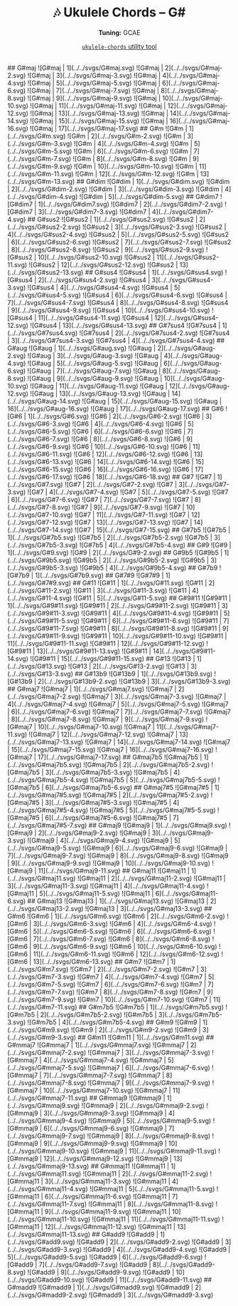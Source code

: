 <div align="center">
	<h1>🎶 Ukulele Chords – G#</h1>
	<p>
		<strong>Tuning:</strong> GCAE
	</p>
	<p>
    <a href="https://github.com/capevace/ukulele-chords"><code>ukulele-chords</code> utility tool</a>
	</p>
</div>
<br>
## G#maj
![G#maj | 1](../../svgs/G#maj.svg) ![G#maj | 2](../../svgs/G#maj-2.svg) ![G#maj | 3](../../svgs/G#maj-3.svg) ![G#maj | 4](../../svgs/G#maj-4.svg) ![G#maj | 5](../../svgs/G#maj-5.svg) ![G#maj | 6](../../svgs/G#maj-6.svg) ![G#maj | 7](../../svgs/G#maj-7.svg) ![G#maj | 8](../../svgs/G#maj-8.svg) ![G#maj | 9](../../svgs/G#maj-9.svg) ![G#maj | 10](../../svgs/G#maj-10.svg) ![G#maj | 11](../../svgs/G#maj-11.svg) ![G#maj | 12](../../svgs/G#maj-12.svg) ![G#maj | 13](../../svgs/G#maj-13.svg) ![G#maj | 14](../../svgs/G#maj-14.svg) ![G#maj | 15](../../svgs/G#maj-15.svg) ![G#maj | 16](../../svgs/G#maj-16.svg) ![G#maj | 17](../../svgs/G#maj-17.svg) 
## G#m
![G#m | 1](../../svgs/G#m.svg) ![G#m | 2](../../svgs/G#m-2.svg) ![G#m | 3](../../svgs/G#m-3.svg) ![G#m | 4](../../svgs/G#m-4.svg) ![G#m | 5](../../svgs/G#m-5.svg) ![G#m | 6](../../svgs/G#m-6.svg) ![G#m | 7](../../svgs/G#m-7.svg) ![G#m | 8](../../svgs/G#m-8.svg) ![G#m | 9](../../svgs/G#m-9.svg) ![G#m | 10](../../svgs/G#m-10.svg) ![G#m | 11](../../svgs/G#m-11.svg) ![G#m | 12](../../svgs/G#m-12.svg) ![G#m | 13](../../svgs/G#m-13.svg) 
## G#dim
![G#dim | 1](../../svgs/G#dim.svg) ![G#dim | 2](../../svgs/G#dim-2.svg) ![G#dim | 3](../../svgs/G#dim-3.svg) ![G#dim | 4](../../svgs/G#dim-4.svg) ![G#dim | 5](../../svgs/G#dim-5.svg) 
## G#dim7
![G#dim7 | 1](../../svgs/G#dim7.svg) ![G#dim7 | 2](../../svgs/G#dim7-2.svg) ![G#dim7 | 3](../../svgs/G#dim7-3.svg) ![G#dim7 | 4](../../svgs/G#dim7-4.svg) 
## G#sus2
![G#sus2 | 1](../../svgs/G#sus2.svg) ![G#sus2 | 2](../../svgs/G#sus2-2.svg) ![G#sus2 | 3](../../svgs/G#sus2-3.svg) ![G#sus2 | 4](../../svgs/G#sus2-4.svg) ![G#sus2 | 5](../../svgs/G#sus2-5.svg) ![G#sus2 | 6](../../svgs/G#sus2-6.svg) ![G#sus2 | 7](../../svgs/G#sus2-7.svg) ![G#sus2 | 8](../../svgs/G#sus2-8.svg) ![G#sus2 | 9](../../svgs/G#sus2-9.svg) ![G#sus2 | 10](../../svgs/G#sus2-10.svg) ![G#sus2 | 11](../../svgs/G#sus2-11.svg) ![G#sus2 | 12](../../svgs/G#sus2-12.svg) ![G#sus2 | 13](../../svgs/G#sus2-13.svg) 
## G#sus4
![G#sus4 | 1](../../svgs/G#sus4.svg) ![G#sus4 | 2](../../svgs/G#sus4-2.svg) ![G#sus4 | 3](../../svgs/G#sus4-3.svg) ![G#sus4 | 4](../../svgs/G#sus4-4.svg) ![G#sus4 | 5](../../svgs/G#sus4-5.svg) ![G#sus4 | 6](../../svgs/G#sus4-6.svg) ![G#sus4 | 7](../../svgs/G#sus4-7.svg) ![G#sus4 | 8](../../svgs/G#sus4-8.svg) ![G#sus4 | 9](../../svgs/G#sus4-9.svg) ![G#sus4 | 10](../../svgs/G#sus4-10.svg) ![G#sus4 | 11](../../svgs/G#sus4-11.svg) ![G#sus4 | 12](../../svgs/G#sus4-12.svg) ![G#sus4 | 13](../../svgs/G#sus4-13.svg) 
## G#7sus4
![G#7sus4 | 1](../../svgs/G#7sus4.svg) ![G#7sus4 | 2](../../svgs/G#7sus4-2.svg) ![G#7sus4 | 3](../../svgs/G#7sus4-3.svg) ![G#7sus4 | 4](../../svgs/G#7sus4-4.svg) 
## G#aug
![G#aug | 1](../../svgs/G#aug.svg) ![G#aug | 2](../../svgs/G#aug-2.svg) ![G#aug | 3](../../svgs/G#aug-3.svg) ![G#aug | 4](../../svgs/G#aug-4.svg) ![G#aug | 5](../../svgs/G#aug-5.svg) ![G#aug | 6](../../svgs/G#aug-6.svg) ![G#aug | 7](../../svgs/G#aug-7.svg) ![G#aug | 8](../../svgs/G#aug-8.svg) ![G#aug | 9](../../svgs/G#aug-9.svg) ![G#aug | 10](../../svgs/G#aug-10.svg) ![G#aug | 11](../../svgs/G#aug-11.svg) ![G#aug | 12](../../svgs/G#aug-12.svg) ![G#aug | 13](../../svgs/G#aug-13.svg) ![G#aug | 14](../../svgs/G#aug-14.svg) ![G#aug | 15](../../svgs/G#aug-15.svg) ![G#aug | 16](../../svgs/G#aug-16.svg) ![G#aug | 17](../../svgs/G#aug-17.svg) 
## G#6
![G#6 | 1](../../svgs/G#6.svg) ![G#6 | 2](../../svgs/G#6-2.svg) ![G#6 | 3](../../svgs/G#6-3.svg) ![G#6 | 4](../../svgs/G#6-4.svg) ![G#6 | 5](../../svgs/G#6-5.svg) ![G#6 | 6](../../svgs/G#6-6.svg) ![G#6 | 7](../../svgs/G#6-7.svg) ![G#6 | 8](../../svgs/G#6-8.svg) ![G#6 | 9](../../svgs/G#6-9.svg) ![G#6 | 10](../../svgs/G#6-10.svg) ![G#6 | 11](../../svgs/G#6-11.svg) ![G#6 | 12](../../svgs/G#6-12.svg) ![G#6 | 13](../../svgs/G#6-13.svg) ![G#6 | 14](../../svgs/G#6-14.svg) ![G#6 | 15](../../svgs/G#6-15.svg) ![G#6 | 16](../../svgs/G#6-16.svg) ![G#6 | 17](../../svgs/G#6-17.svg) ![G#6 | 18](../../svgs/G#6-18.svg) 
## G#7
![G#7 | 1](../../svgs/G#7.svg) ![G#7 | 2](../../svgs/G#7-2.svg) ![G#7 | 3](../../svgs/G#7-3.svg) ![G#7 | 4](../../svgs/G#7-4.svg) ![G#7 | 5](../../svgs/G#7-5.svg) ![G#7 | 6](../../svgs/G#7-6.svg) ![G#7 | 7](../../svgs/G#7-7.svg) ![G#7 | 8](../../svgs/G#7-8.svg) ![G#7 | 9](../../svgs/G#7-9.svg) ![G#7 | 10](../../svgs/G#7-10.svg) ![G#7 | 11](../../svgs/G#7-11.svg) ![G#7 | 12](../../svgs/G#7-12.svg) ![G#7 | 13](../../svgs/G#7-13.svg) ![G#7 | 14](../../svgs/G#7-14.svg) ![G#7 | 15](../../svgs/G#7-15.svg) 
## G#7b5
![G#7b5 | 1](../../svgs/G#7b5.svg) ![G#7b5 | 2](../../svgs/G#7b5-2.svg) ![G#7b5 | 3](../../svgs/G#7b5-3.svg) ![G#7b5 | 4](../../svgs/G#7b5-4.svg) 
## G#9
![G#9 | 1](../../svgs/G#9.svg) ![G#9 | 2](../../svgs/G#9-2.svg) 
## G#9b5
![G#9b5 | 1](../../svgs/G#9b5.svg) ![G#9b5 | 2](../../svgs/G#9b5-2.svg) ![G#9b5 | 3](../../svgs/G#9b5-3.svg) ![G#9b5 | 4](../../svgs/G#9b5-4.svg) 
## G#7b9
![G#7b9 | 1](../../svgs/G#7b9.svg) 
## G#7#9
![G#7#9 | 1](../../svgs/G#7#9.svg) 
## G#11
![G#11 | 1](../../svgs/G#11.svg) ![G#11 | 2](../../svgs/G#11-2.svg) ![G#11 | 3](../../svgs/G#11-3.svg) ![G#11 | 4](../../svgs/G#11-4.svg) ![G#11 | 5](../../svgs/G#11-5.svg) 
## G#9#11
![G#9#11 | 1](../../svgs/G#9#11.svg) ![G#9#11 | 2](../../svgs/G#9#11-2.svg) ![G#9#11 | 3](../../svgs/G#9#11-3.svg) ![G#9#11 | 4](../../svgs/G#9#11-4.svg) ![G#9#11 | 5](../../svgs/G#9#11-5.svg) ![G#9#11 | 6](../../svgs/G#9#11-6.svg) ![G#9#11 | 7](../../svgs/G#9#11-7.svg) ![G#9#11 | 8](../../svgs/G#9#11-8.svg) ![G#9#11 | 9](../../svgs/G#9#11-9.svg) ![G#9#11 | 10](../../svgs/G#9#11-10.svg) ![G#9#11 | 11](../../svgs/G#9#11-11.svg) ![G#9#11 | 12](../../svgs/G#9#11-12.svg) ![G#9#11 | 13](../../svgs/G#9#11-13.svg) ![G#9#11 | 14](../../svgs/G#9#11-14.svg) ![G#9#11 | 15](../../svgs/G#9#11-15.svg) 
## G#13
![G#13 | 1](../../svgs/G#13.svg) ![G#13 | 2](../../svgs/G#13-2.svg) ![G#13 | 3](../../svgs/G#13-3.svg) 
## G#13b9
![G#13b9 | 1](../../svgs/G#13b9.svg) ![G#13b9 | 2](../../svgs/G#13b9-2.svg) ![G#13b9 | 3](../../svgs/G#13b9-3.svg) 
## G#maj7
![G#maj7 | 1](../../svgs/G#maj7.svg) ![G#maj7 | 2](../../svgs/G#maj7-2.svg) ![G#maj7 | 3](../../svgs/G#maj7-3.svg) ![G#maj7 | 4](../../svgs/G#maj7-4.svg) ![G#maj7 | 5](../../svgs/G#maj7-5.svg) ![G#maj7 | 6](../../svgs/G#maj7-6.svg) ![G#maj7 | 7](../../svgs/G#maj7-7.svg) ![G#maj7 | 8](../../svgs/G#maj7-8.svg) ![G#maj7 | 9](../../svgs/G#maj7-9.svg) ![G#maj7 | 10](../../svgs/G#maj7-10.svg) ![G#maj7 | 11](../../svgs/G#maj7-11.svg) ![G#maj7 | 12](../../svgs/G#maj7-12.svg) ![G#maj7 | 13](../../svgs/G#maj7-13.svg) ![G#maj7 | 14](../../svgs/G#maj7-14.svg) ![G#maj7 | 15](../../svgs/G#maj7-15.svg) ![G#maj7 | 16](../../svgs/G#maj7-16.svg) ![G#maj7 | 17](../../svgs/G#maj7-17.svg) 
## G#maj7b5
![G#maj7b5 | 1](../../svgs/G#maj7b5.svg) ![G#maj7b5 | 2](../../svgs/G#maj7b5-2.svg) ![G#maj7b5 | 3](../../svgs/G#maj7b5-3.svg) ![G#maj7b5 | 4](../../svgs/G#maj7b5-4.svg) ![G#maj7b5 | 5](../../svgs/G#maj7b5-5.svg) ![G#maj7b5 | 6](../../svgs/G#maj7b5-6.svg) 
## G#maj7#5
![G#maj7#5 | 1](../../svgs/G#maj7#5.svg) ![G#maj7#5 | 2](../../svgs/G#maj7#5-2.svg) ![G#maj7#5 | 3](../../svgs/G#maj7#5-3.svg) ![G#maj7#5 | 4](../../svgs/G#maj7#5-4.svg) ![G#maj7#5 | 5](../../svgs/G#maj7#5-5.svg) ![G#maj7#5 | 6](../../svgs/G#maj7#5-6.svg) ![G#maj7#5 | 7](../../svgs/G#maj7#5-7.svg) 
## G#maj9
![G#maj9 | 1](../../svgs/G#maj9.svg) ![G#maj9 | 2](../../svgs/G#maj9-2.svg) ![G#maj9 | 3](../../svgs/G#maj9-3.svg) ![G#maj9 | 4](../../svgs/G#maj9-4.svg) ![G#maj9 | 5](../../svgs/G#maj9-5.svg) ![G#maj9 | 6](../../svgs/G#maj9-6.svg) ![G#maj9 | 7](../../svgs/G#maj9-7.svg) ![G#maj9 | 8](../../svgs/G#maj9-8.svg) ![G#maj9 | 9](../../svgs/G#maj9-9.svg) ![G#maj9 | 10](../../svgs/G#maj9-10.svg) ![G#maj9 | 11](../../svgs/G#maj9-11.svg) 
## G#maj11
![G#maj11 | 1](../../svgs/G#maj11.svg) ![G#maj11 | 2](../../svgs/G#maj11-2.svg) ![G#maj11 | 3](../../svgs/G#maj11-3.svg) ![G#maj11 | 4](../../svgs/G#maj11-4.svg) ![G#maj11 | 5](../../svgs/G#maj11-5.svg) ![G#maj11 | 6](../../svgs/G#maj11-6.svg) 
## G#maj13
![G#maj13 | 1](../../svgs/G#maj13.svg) ![G#maj13 | 2](../../svgs/G#maj13-2.svg) ![G#maj13 | 3](../../svgs/G#maj13-3.svg) 
## G#m6
![G#m6 | 1](../../svgs/G#m6.svg) ![G#m6 | 2](../../svgs/G#m6-2.svg) ![G#m6 | 3](../../svgs/G#m6-3.svg) ![G#m6 | 4](../../svgs/G#m6-4.svg) ![G#m6 | 5](../../svgs/G#m6-5.svg) ![G#m6 | 6](../../svgs/G#m6-6.svg) ![G#m6 | 7](../../svgs/G#m6-7.svg) ![G#m6 | 8](../../svgs/G#m6-8.svg) ![G#m6 | 9](../../svgs/G#m6-9.svg) ![G#m6 | 10](../../svgs/G#m6-10.svg) ![G#m6 | 11](../../svgs/G#m6-11.svg) ![G#m6 | 12](../../svgs/G#m6-12.svg) ![G#m6 | 13](../../svgs/G#m6-13.svg) 
## G#m7
![G#m7 | 1](../../svgs/G#m7.svg) ![G#m7 | 2](../../svgs/G#m7-2.svg) ![G#m7 | 3](../../svgs/G#m7-3.svg) ![G#m7 | 4](../../svgs/G#m7-4.svg) ![G#m7 | 5](../../svgs/G#m7-5.svg) ![G#m7 | 6](../../svgs/G#m7-6.svg) ![G#m7 | 7](../../svgs/G#m7-7.svg) ![G#m7 | 8](../../svgs/G#m7-8.svg) ![G#m7 | 9](../../svgs/G#m7-9.svg) ![G#m7 | 10](../../svgs/G#m7-10.svg) ![G#m7 | 11](../../svgs/G#m7-11.svg) 
## G#m7b5
![G#m7b5 | 1](../../svgs/G#m7b5.svg) ![G#m7b5 | 2](../../svgs/G#m7b5-2.svg) ![G#m7b5 | 3](../../svgs/G#m7b5-3.svg) ![G#m7b5 | 4](../../svgs/G#m7b5-4.svg) 
## G#m9
![G#m9 | 1](../../svgs/G#m9.svg) ![G#m9 | 2](../../svgs/G#m9-2.svg) ![G#m9 | 3](../../svgs/G#m9-3.svg) 
## G#m11
![G#m11 | 1](../../svgs/G#m11.svg) 
## G#mmaj7
![G#mmaj7 | 1](../../svgs/G#mmaj7.svg) ![G#mmaj7 | 2](../../svgs/G#mmaj7-2.svg) ![G#mmaj7 | 3](../../svgs/G#mmaj7-3.svg) ![G#mmaj7 | 4](../../svgs/G#mmaj7-4.svg) ![G#mmaj7 | 5](../../svgs/G#mmaj7-5.svg) ![G#mmaj7 | 6](../../svgs/G#mmaj7-6.svg) ![G#mmaj7 | 7](../../svgs/G#mmaj7-7.svg) ![G#mmaj7 | 8](../../svgs/G#mmaj7-8.svg) ![G#mmaj7 | 9](../../svgs/G#mmaj7-9.svg) ![G#mmaj7 | 10](../../svgs/G#mmaj7-10.svg) ![G#mmaj7 | 11](../../svgs/G#mmaj7-11.svg) 
## G#mmaj9
![G#mmaj9 | 1](../../svgs/G#mmaj9.svg) ![G#mmaj9 | 2](../../svgs/G#mmaj9-2.svg) ![G#mmaj9 | 3](../../svgs/G#mmaj9-3.svg) ![G#mmaj9 | 4](../../svgs/G#mmaj9-4.svg) ![G#mmaj9 | 5](../../svgs/G#mmaj9-5.svg) ![G#mmaj9 | 6](../../svgs/G#mmaj9-6.svg) ![G#mmaj9 | 7](../../svgs/G#mmaj9-7.svg) ![G#mmaj9 | 8](../../svgs/G#mmaj9-8.svg) ![G#mmaj9 | 9](../../svgs/G#mmaj9-9.svg) ![G#mmaj9 | 10](../../svgs/G#mmaj9-10.svg) ![G#mmaj9 | 11](../../svgs/G#mmaj9-11.svg) ![G#mmaj9 | 12](../../svgs/G#mmaj9-12.svg) ![G#mmaj9 | 13](../../svgs/G#mmaj9-13.svg) 
## G#mmaj11
![G#mmaj11 | 1](../../svgs/G#mmaj11.svg) ![G#mmaj11 | 2](../../svgs/G#mmaj11-2.svg) ![G#mmaj11 | 3](../../svgs/G#mmaj11-3.svg) ![G#mmaj11 | 4](../../svgs/G#mmaj11-4.svg) ![G#mmaj11 | 5](../../svgs/G#mmaj11-5.svg) ![G#mmaj11 | 6](../../svgs/G#mmaj11-6.svg) ![G#mmaj11 | 7](../../svgs/G#mmaj11-7.svg) ![G#mmaj11 | 8](../../svgs/G#mmaj11-8.svg) ![G#mmaj11 | 9](../../svgs/G#mmaj11-9.svg) ![G#mmaj11 | 10](../../svgs/G#mmaj11-10.svg) ![G#mmaj11 | 11](../../svgs/G#mmaj11-11.svg) ![G#mmaj11 | 12](../../svgs/G#mmaj11-12.svg) ![G#mmaj11 | 13](../../svgs/G#mmaj11-13.svg) 
## G#add9
![G#add9 | 1](../../svgs/G#add9.svg) ![G#add9 | 2](../../svgs/G#add9-2.svg) ![G#add9 | 3](../../svgs/G#add9-3.svg) ![G#add9 | 4](../../svgs/G#add9-4.svg) ![G#add9 | 5](../../svgs/G#add9-5.svg) ![G#add9 | 6](../../svgs/G#add9-6.svg) ![G#add9 | 7](../../svgs/G#add9-7.svg) ![G#add9 | 8](../../svgs/G#add9-8.svg) ![G#add9 | 9](../../svgs/G#add9-9.svg) ![G#add9 | 10](../../svgs/G#add9-10.svg) ![G#add9 | 11](../../svgs/G#add9-11.svg) 
## G#madd9
![G#madd9 | 1](../../svgs/G#madd9.svg) ![G#madd9 | 2](../../svgs/G#madd9-2.svg) ![G#madd9 | 3](../../svgs/G#madd9-3.svg) 
